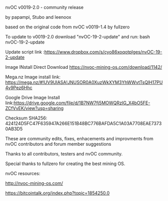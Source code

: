 nvOC v0019-2.0 - community release

by papampi, Stubo and leenoox

based on the original code from nvOC v0019-1.4 by fullzero

To update to v0019-2.0 download "nvOC-19-2-update" and run: 
bash nvOC-19-2-update

Update script link :https://www.dropbox.com/s/cyo86xoqotplges/nvOC-19-2-update

Image INstall Direct Download https://nvoc-mining-os.com/download/1142/

Mega.nz Image install link: https://mega.nz/#!UV9UlASA!JNUSOR0A0XuzWkXYM3YhWWvtTsQlH17PU4v9Pez6Hhc

Google Drive Image Install link:https://drive.google.com/file/d/1B7NW7fj5MOWQRzIG_X4bO5FE-ZCfVvEK/view?usp=sharing

Checksum SHA256: 424124D5FC47F635947A266E151B48BC776BAFDA5C1A03A7708EAE73730AB3D5

These are community edits, fixes, enhacements and improvments from nvOC contributors and forum member suggestions

Thanks to all contributors, testers and nvOC community.

Special thanks to fullzero for creating the best mining OS.


nvOC resources:

http://nvoc-mining-os.com/

https://bitcointalk.org/index.php?topic=1854250.0

